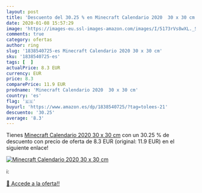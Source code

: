 ```yaml
---
layout: post
title: 'Descuento del 30.25 % en Minecraft Calendario 2020  30 x 30 cm'
date: 2020-01-08 15:57:29
image: 'https://images-eu.ssl-images-amazon.com/images/I/5173rVs8wXL._SL200_.jpg'
comments: true
category: ofertas
author: ring
slug: '1838540725-es Minecraft Calendario 2020 30 x 30 cm'
sku: '1838540725-es'
tags: [  ]
actualPrice: 8.3 EUR
currency: EUR
price: 8.3
comparePrice: 11.9 EUR
prodname: 'Minecraft Calendario 2020  30 x 30 cm'
country: 'es'
flag: '🇪🇸'
buyurl: 'https://www.amazon.es/dp/1838540725/?tag=tolees-21'
descuento: '30.25'
average: '8.3'
---
```


Tienes [Minecraft Calendario 2020  30 x 30 cm](https://www.amazon.es/dp/1838540725/?tag=tolees-21) con un 30.25 % de descuento con precio de oferta de 8.3 EUR (original: 11.9 EUR) en el siguiente enlace!

[![Minecraft Calendario 2020  30 x 30 cm](https://images-eu.ssl-images-amazon.com/images/I/5173rVs8wXL._SL200_.jpg)](https://www.amazon.es/dp/1838540725/?tag=tolees-21)

ℹ️:


[🛒 Accede a la oferta!!](https://www.amazon.es/dp/1838540725/?tag=tolees-21)

